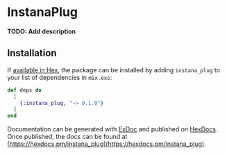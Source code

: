 # InstanaPlug

**TODO: Add description**

## Installation

If [available in Hex](https://hex.pm/docs/publish), the package can be installed
by adding `instana_plug` to your list of dependencies in `mix.exs`:

```elixir
def deps do
  [
    {:instana_plug, "~> 0.1.0"}
  ]
end
```

Documentation can be generated with [ExDoc](https://github.com/elixir-lang/ex_doc)
and published on [HexDocs](https://hexdocs.pm). Once published, the docs can
be found at [https://hexdocs.pm/instana_plug](https://hexdocs.pm/instana_plug).


